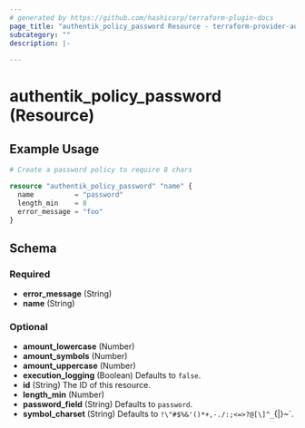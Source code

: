 ```yaml
---
# generated by https://github.com/hashicorp/terraform-plugin-docs
page_title: "authentik_policy_password Resource - terraform-provider-authentik"
subcategory: ""
description: |-
  
---
```


# authentik_policy_password (Resource)



## Example Usage

```terraform
# Create a password policy to require 8 chars

resource "authentik_policy_password" "name" {
  name          = "password"
  length_min    = 8
  error_message = "foo"
}
```

<!-- schema generated by tfplugindocs -->
## Schema

### Required

- **error_message** (String)
- **name** (String)

### Optional

- **amount_lowercase** (Number)
- **amount_symbols** (Number)
- **amount_uppercase** (Number)
- **execution_logging** (Boolean) Defaults to `false`.
- **id** (String) The ID of this resource.
- **length_min** (Number)
- **password_field** (String) Defaults to `password`.
- **symbol_charset** (String) Defaults to `!\"#$%&'()*+,-./:;<=>?@[\]^_`{|}~`.


